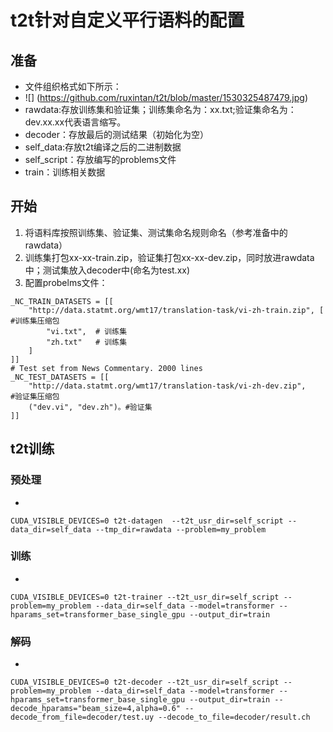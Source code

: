 # t2t针对自定义平行语料的配置
## 准备
- 文件组织格式如下所示：
- ![]
(https://github.com/ruxintan/t2t/blob/master/1530325487479.jpg)
- rawdata:存放训练集和验证集；训练集命名为：xx.txt;验证集命名为：dev.xx.xx代表语言缩写。
- decoder：存放最后的测试结果（初始化为空）
- self_data:存放t2t编译之后的二进制数据
- self_script：存放编写的problems文件
- train：训练相关数据

## 开始
1. 将语料库按照训练集、验证集、测试集命名规则命名（参考准备中的rawdata）
2. 训练集打包xx-xx-train.zip，验证集打包xx-xx-dev.zip，同时放进rawdata中；测试集放入decoder中(命名为test.xx)
3. 配置probelms文件：


```
_NC_TRAIN_DATASETS = [[
    "http://data.statmt.org/wmt17/translation-task/vi-zh-train.zip", [    #训练集压缩包
        "vi.txt",  # 训练集              
        "zh.txt"   # 训练集
    ]
]]
# Test set from News Commentary. 2000 lines
_NC_TEST_DATASETS = [[
    "http://data.statmt.org/wmt17/translation-task/vi-zh-dev.zip",		#验证集压缩包
    ("dev.vi", "dev.zh")。#验证集
]]
```
## t2t训练
### 预处理
- 
```
CUDA_VISIBLE_DEVICES=0 t2t-datagen  --t2t_usr_dir=self_script --data_dir=self_data --tmp_dir=rawdata --problem=my_problem
```

### 训练
- 
```
CUDA_VISIBLE_DEVICES=0 t2t-trainer --t2t_usr_dir=self_script --problem=my_problem --data_dir=self_data --model=transformer --hparams_set=transformer_base_single_gpu --output_dir=train
```

### 解码
-
```
CUDA_VISIBLE_DEVICES=0 t2t-decoder --t2t_usr_dir=self_script --problem=my_problem --data_dir=self_data --model=transformer --hparams_set=transformer_base_single_gpu --output_dir=train --decode_hparams="beam_size=4,alpha=0.6" --decode_from_file=decoder/test.uy --decode_to_file=decoder/result.ch
```
